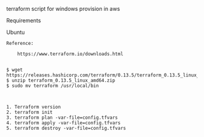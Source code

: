 terraform script for windows provision in aws


Requirements

Ubuntu

    Reference: 
        
        https://www.terraform.io/downloads.html


    $ wget https://releases.hashicorp.com/terraform/0.13.5/terraform_0.13.5_linux_amd64.zip
    $ unzip terraform_0.13.5_linux_amd64.zip
    $ sudo mv terraform /usr/local/bin



    1. Terraform version
    2. terraform init
    3. terraform plan -var-file=config.tfvars
    4. terraform apply -var-file=config.tfvars
    5. terraform destroy -var-file=config.tfvars